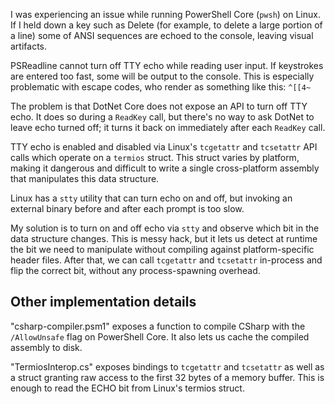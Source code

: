 I was experiencing an issue while running PowerShell Core (`pwsh`) on Linux.  If I held down a key such as Delete (for example, to delete a large portion of a line) some of ANSI sequences are echoed to the console, leaving visual artifacts.

PSReadline cannot turn off TTY echo while reading user input.  If keystrokes are entered too fast, some will be output to the console.  This is especially problematic with escape codes, who render as something like this: `^[[4~`

The problem is that DotNet Core does not expose an API to turn off TTY echo.  It does so during a `ReadKey` call, but there's no way to ask DotNet to leave echo turned off; it turns it back on immediately after each `ReadKey` call.

TTY echo is enabled and disabled via Linux's `tcgetattr` and `tcsetattr` API calls which operate on a `termios` struct.  This struct varies by platform, making it dangerous and difficult to write a single cross-platform assembly that manipulates this data structure.

Linux has a `stty` utility that can turn echo on and off, but invoking an external binary before and after each prompt is too slow.

My solution is to turn on and off echo via `stty` and observe which bit in the data structure changes.  This is messy hack, but it lets us detect at runtime the bit we need to manipulate without compiling against platform-specific header files.  After that, we can call `tcgetattr` and `tcsetattr` in-process and flip the correct bit, without any process-spawning overhead.

## Other implementation details

"csharp-compiler.psm1" exposes a function to compile CSharp with the `/AllowUnsafe` flag on PowerShell Core.  It also lets us cache the compiled assembly to disk.

"TermiosInterop.cs" exposes bindings to `tcgetattr` and `tcsetattr` as well as a struct granting raw access to the first 32 bytes of a memory buffer.  This is enough to read the ECHO bit from Linux's termios struct.
